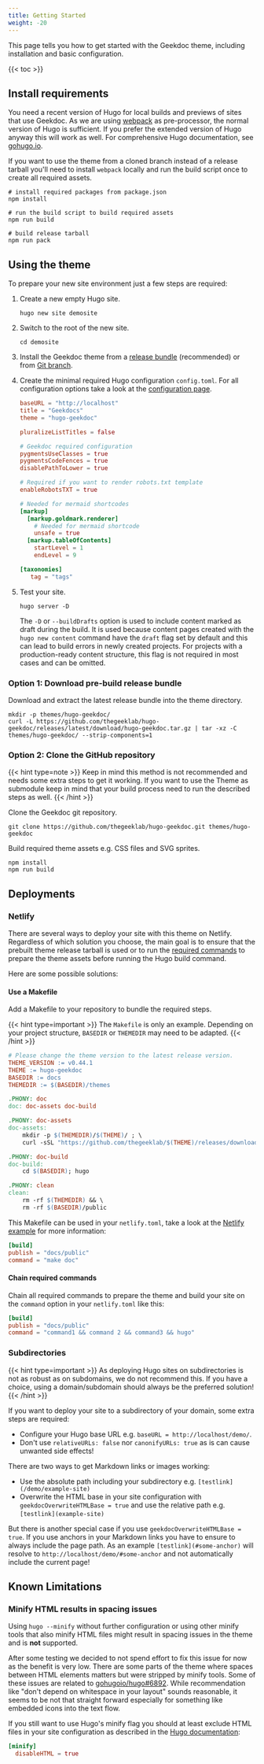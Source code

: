 ```yaml
---
title: Getting Started
weight: -20
---
```


This page tells you how to get started with the Geekdoc theme, including installation and basic configuration.

<!--more-->

{{< toc >}}

## Install requirements

You need a recent version of Hugo for local builds and previews of sites that use Geekdoc. As we are using [webpack](https://webpack.js.org/) as pre-processor, the normal version of Hugo is sufficient. If you prefer the extended version of Hugo anyway this will work as well. For comprehensive Hugo documentation, see [gohugo.io](https://gohugo.io/documentation/).

If you want to use the theme from a cloned branch instead of a release tarball you'll need to install `webpack` locally and run the build script once to create all required assets.

```shell
# install required packages from package.json
npm install

# run the build script to build required assets
npm run build

# build release tarball
npm run pack
```

## Using the theme

To prepare your new site environment just a few steps are required:

1. Create a new empty Hugo site.

   ```shell
   hugo new site demosite
   ```

2. Switch to the root of the new site.

   ```shell
   cd demosite
   ```

3. Install the Geekdoc theme from a [release bundle](#option-1-download-pre-build-release-bundle) (recommended) or from [Git branch](#option-2-clone-the-github-repository).

4. Create the minimal required Hugo configuration `config.toml`. For all configuration options take a look at the [configuration page](/usage/configuration/).

   ```toml
   baseURL = "http://localhost"
   title = "Geekdocs"
   theme = "hugo-geekdoc"

   pluralizeListTitles = false

   # Geekdoc required configuration
   pygmentsUseClasses = true
   pygmentsCodeFences = true
   disablePathToLower = true

   # Required if you want to render robots.txt template
   enableRobotsTXT = true

   # Needed for mermaid shortcodes
   [markup]
     [markup.goldmark.renderer]
       # Needed for mermaid shortcode
       unsafe = true
     [markup.tableOfContents]
       startLevel = 1
       endLevel = 9

   [taxonomies]
      tag = "tags"
   ```

5. Test your site.

   ```shell
   hugo server -D
   ```

   The `-D` or `--buildDrafts` option is used to include content marked as draft during the build. It is used because content pages created with the `hugo new content` command have the `draft` flag set by default and this can lead to build errors in newly created projects. For projects with a production-ready content structure, this flag is not required in most cases and can be omitted.

### Option 1: Download pre-build release bundle

Download and extract the latest release bundle into the theme directory.

```shell
mkdir -p themes/hugo-geekdoc/
curl -L https://github.com/thegeeklab/hugo-geekdoc/releases/latest/download/hugo-geekdoc.tar.gz | tar -xz -C themes/hugo-geekdoc/ --strip-components=1
```

### Option 2: Clone the GitHub repository

{{< hint type=note >}}
Keep in mind this method is not recommended and needs some extra steps to get it working.
If you want to use the Theme as submodule keep in mind that your build process need to
run the described steps as well.
{{< /hint >}}

Clone the Geekdoc git repository.

```shell
git clone https://github.com/thegeeklab/hugo-geekdoc.git themes/hugo-geekdoc
```

Build required theme assets e.g. CSS files and SVG sprites.

```shell
npm install
npm run build
```

## Deployments

### Netlify

There are several ways to deploy your site with this theme on Netlify. Regardless of which solution you choose, the main goal is to ensure that the prebuilt theme release tarball is used or to run the [required commands](#option-2-clone-the-github-repository) to prepare the theme assets before running the Hugo build command.

Here are some possible solutions:

#### Use a Makefile

Add a Makefile to your repository to bundle the required steps.

{{< hint type=important >}}
The `Makefile` is only an example. Depending on your project structure, `BASEDIR` or `THEMEDIR` may need to be adapted.
{{< /hint >}}

```makefile
# Please change the theme version to the latest release version.
THEME_VERSION := v0.44.1
THEME := hugo-geekdoc
BASEDIR := docs
THEMEDIR := $(BASEDIR)/themes

.PHONY: doc
doc: doc-assets doc-build

.PHONY: doc-assets
doc-assets:
	mkdir -p $(THEMEDIR)/$(THEME)/ ; \
	curl -sSL "https://github.com/thegeeklab/$(THEME)/releases/download/${THEME_VERSION}/$(THEME).tar.gz" | tar -xz -C $(THEMEDIR)/$(THEME)/ --strip-components=1

.PHONY: doc-build
doc-build:
	cd $(BASEDIR); hugo

.PHONY: clean
clean:
	rm -rf $(THEMEDIR) && \
	rm -rf $(BASEDIR)/public
```

This Makefile can be used in your `netlify.toml`, take a look at the [Netlify example](https://docs.netlify.com/configure-builds/file-based-configuration/#sample-netlify-toml-file) for more information:

```toml
[build]
publish = "docs/public"
command = "make doc"
```

#### Chain required commands

Chain all required commands to prepare the theme and build your site on the `command` option in your `netlify.toml` like this:

```toml
[build]
publish = "docs/public"
command = "command1 && command 2 && command3 && hugo"
```

### Subdirectories

{{< hint type=important >}}
As deploying Hugo sites on subdirectories is not as robust as on subdomains, we do not recommend this.
If you have a choice, using a domain/subdomain should always be the preferred solution!
{{< /hint >}}

If you want to deploy your site to a subdirectory of your domain, some extra steps are required:

- Configure your Hugo base URL e.g. `baseURL = http://localhost/demo/`.
- Don't use `relativeURLs: false` nor `canonifyURLs: true` as is can cause unwanted side effects!

There are two ways to get Markdown links or images working:

- Use the absolute path including your subdirectory e.g. `[testlink](/demo/example-site)`
- Overwrite the HTML base in your site configuration with `geekdocOverwriteHTMLBase = true` and use the relative path e.g. `[testlink](example-site)`

But there is another special case if you use `geekdocOverwriteHTMLBase = true`. If you use anchors in your Markdown links you have to ensure to always include the page path. As an example `[testlink](#some-anchor)` will resolve to `http://localhost/demo/#some-anchor` and not automatically include the current page!

## Known Limitations

### Minify HTML results in spacing issues

Using `hugo --minify` without further configuration or using other minify tools that also minify HTML files might result in spacing issues in the theme and is **not** supported.

After some testing we decided to not spend effort to fix this issue for now as the benefit is very low. There are some parts of the theme where spaces between HTML elements matters but were stripped by minify tools. Some of these issues are related to <!-- spellchecker-disable -->[gohugoio/hugo#6892](https://github.com/gohugoio/hugo/issues/6892).<!-- spellchecker-enable --> While recommendation like "don't depend on whitespace in your layout" sounds reasonable, it seems to be not that straight forward especially for something like embedded icons into the text flow.

If you still want to use Hugo's minify flag you should at least exclude HTML files in your site configuration as described in the [Hugo documentation](https://gohugo.io/getting-started/configuration/#configure-minify):

```toml
[minify]
  disableHTML = true
```
